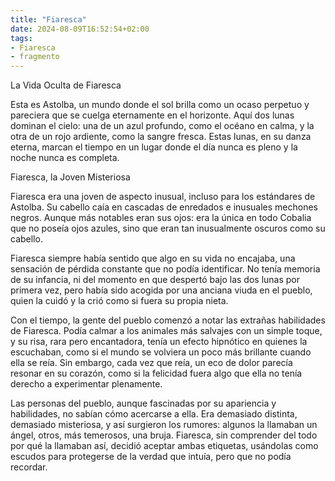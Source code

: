 ```yaml
---
title: "Fiaresca"
date: 2024-08-09T16:52:54+02:00
tags:
- Fiaresca
- fragmento
---
```


La Vida Oculta de Fiaresca

Esta es Astolba, un mundo donde el sol brilla como un ocaso perpetuo y pareciera que se cuelga eternamente en el horizonte. Aquí dos lunas dominan el cielo: una de un azul profundo, como el océano en calma, y la otra de un rojo ardiente, como la sangre fresca. Estas lunas, en su danza eterna, marcan el tiempo en un lugar donde el día nunca es pleno y la noche nunca es completa.

Fiaresca, la Joven Misteriosa

Fiaresca era una joven de aspecto inusual, incluso para los estándares de Astolba. Su cabello caía en cascadas de enredados e inusuales mechones negros. Aunque más notables eran sus ojos: era la única en todo Cobalia que no poseía ojos azules, sino que eran tan inusualmente oscuros como su cabello.

Fiaresca siempre había sentido que algo en su vida no encajaba, una sensación de pérdida constante que no podía identificar. No tenía memoria de su infancia, ni del momento en que despertó bajo las dos lunas por primera vez, pero había sido acogida por una anciana viuda en el pueblo, quien la cuidó y la crió como si fuera su propia nieta.

Con el tiempo, la gente del pueblo comenzó a notar las extrañas habilidades de Fiaresca. Podía calmar a los animales más salvajes con un simple toque, y su risa, rara pero encantadora, tenía un efecto hipnótico en quienes la escuchaban, como si el mundo se volviera un poco más brillante cuando ella se reía. Sin embargo, cada vez que reía, un eco de dolor parecía resonar en su corazón, como si la felicidad fuera algo que ella no tenía derecho a experimentar plenamente.

Las personas del pueblo, aunque fascinadas por su apariencia y habilidades, no sabían cómo acercarse a ella. Era demasiado distinta, demasiado misteriosa, y así surgieron los rumores: algunos la llamaban un ángel, otros, más temerosos, una bruja. Fiaresca, sin comprender del todo por qué la llamaban así, decidió aceptar ambas etiquetas, usándolas como escudos para protegerse de la verdad que intuía, pero que no podía recordar.